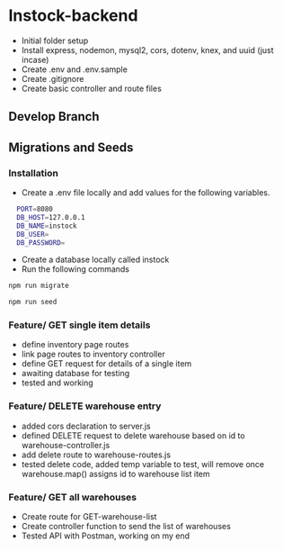 # Instock-backend

- Initial folder setup
- Install express, nodemon, mysql2, cors, dotenv, knex, and uuid (just incase)
- Create .env and .env.sample
- Create .gitignore
- Create basic controller and route files

## Develop Branch

## Migrations and Seeds

### Installation

- Create a .env file locally and add values for the following variables.

```bash
  PORT=8080
  DB_HOST=127.0.0.1
  DB_NAME=instock
  DB_USER=
  DB_PASSWORD=
```

- Create a database locally called instock
- Run the following commands

```bash
npm run migrate
```

```bash
npm run seed
```

### Feature/ GET single item details

- define inventory page routes
- link page routes to inventory controller
- define GET request for details of a single item
- awaiting database for testing
- tested and working

### Feature/ DELETE warehouse entry

- added cors declaration to server.js
- defined DELETE request to delete warehouse based on id to warehouse-controller.js
- add delete route to warehouse-routes.js
- tested delete code, added temp variable to test, will remove once warehouse.map() assigns id to warehouse list item

### Feature/ GET all warehouses

- Create route for GET-warehouse-list
- Create controller function to send the list of warehouses
- Tested API with Postman, working on my end

